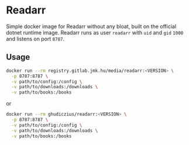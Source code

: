 # Readarr

Simple docker image for Readarr without any bloat, built on the official dotnet runtime image. Readarr runs as user `readarr` with `uid` and `gid` `1000` and listens on port `8787`.

## Usage

```sh
docker run --rm registry.gitlab.jmk.hu/media/readarr:<VERSION> \
  -p 8787:8787 \
  -v path/to/config:/config \
  -v path/to/downloads:/downloads \
  -v path/to/books:/books
```

or

```sh
docker run --rm ghudiczius/readarr:<VERSION> \
  -p 8787:8787 \
  -v path/to/config:/config \
  -v path/to/downloads:/downloads \
  -v path/to/books:/books
```
